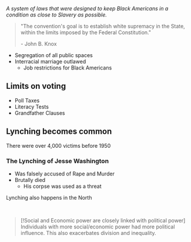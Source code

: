 *A system of laws that were designed to keep Black Americans in a condition as close to Slavery as possible.*

> "The convention's goal is to establish white supremacy in the State, within the limits imposed by the Federal Constitution."
> 
>  \- John B. Knox

- Segregation of all public spaces
- Interracial marriage outlawed
	- Job restrictions for Black Americans

## Limits on voting

- Poll Taxes
- Literacy Tests
- Grandfather Clauses

## Lynching becomes common

There were over 4,000 victims before 1950

### The Lynching of Jesse Washington
- Was falsely accused of Rape and Murder
- Brutally died
	- His corpse was used as a threat

Lynching also happens in the North

<br>

> [!Social and Economic power are closely linked with political power]
> Individuals with more social/economic power had more political influence. This also exacerbates division and inequality.